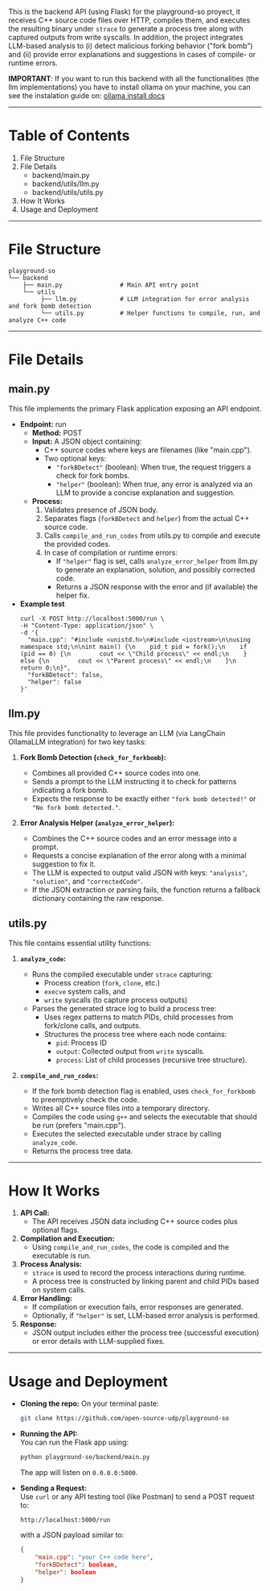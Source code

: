 
This is the backend API (using Flask) for the playground-so proyect, it receives C++ source code files over HTTP, compiles them, and executes the resulting binary under `strace` to generate a process tree along with captured outputs from write syscalls. In addition, the project integrates LLM-based analysis to (i) detect malicious forking behavior ("fork bomb") and (ii) provide error explanations and suggestions in cases of compile- or runtime errors.

**IMPORTANT**: If you want to run this backend with all the functionalities (the llm implementations) you have to install ollama on your machine, you can see the instalation guide on: [ollama install docs](https://ollama.com/download)

---

# Table of Contents

1. File Structure
2. File Details
   - backend/main.py
   - backend/utils/llm.py
   - backend/utils/utils.py
3. How It Works
4. Usage and Deployment

---

# File Structure

```
playground-so
└── backend
    ├── main.py                # Main API entry point
    └── utils
         ├── llm.py            # LLM integration for error analysis and fork bomb detection
         └── utils.py          # Helper functions to compile, run, and analyze C++ code
```

---

# File Details

## main.py

This file implements the primary Flask application exposing an API endpoint.

- **Endpoint:** run  
  - **Method:** POST  
  - **Input:** A JSON object containing:
    - C++ source codes where keys are filenames (like "main.cpp").
    - Two optional keys:
      - `"forkBDetect"` (boolean): When true, the request triggers a check for fork bombs.
      - `"helper"` (boolean): When true, any error is analyzed via an LLM to provide a concise explanation and suggestion.
  - **Process:**
    1. Validates presence of JSON body.
    2. Separates flags (`forkBDetect` and `helper`) from the actual C++ source code.
    3. Calls `compile_and_run_codes` from utils.py to compile and execute the provided codes.
    4. In case of compilation or runtime errors:
       - If `"helper"` flag is set, calls `analyze_error_helper` from llm.py to generate an explanation, solution, and possibly corrected code.
       - Returns a JSON response with the error and (if available) the helper fix.
- **Example test**  
  ```
  curl -X POST http://localhost:5000/run \
  -H "Content-Type: application/json" \
  -d '{
    "main.cpp": "#include <unistd.h>\n#include <iostream>\n\nusing namespace std;\n\nint main() {\n    pid_t pid = fork();\n    if (pid == 0) {\n        cout << \"Child process\" << endl;\n    } else {\n        cout << \"Parent process\" << endl;\n    }\n    return 0;\n}",
    "forkBDetect": false,
    "helper": false
  }'
  ```

## llm.py

This file provides functionality to leverage an LLM (via LangChain OllamaLLM integration) for two key tasks:

1. **Fork Bomb Detection (`check_for_forkbomb`):**
   - Combines all provided C++ source codes into one.
   - Sends a prompt to the LLM instructing it to check for patterns indicating a fork bomb.
   - Expects the response to be exactly either `"fork bomb detected!"` or `"No fork bomb detected."`.
   
2. **Error Analysis Helper (`analyze_error_helper`):**
   - Combines the C++ source codes and an error message into a prompt.
   - Requests a concise explanation of the error along with a minimal suggestion to fix it.
   - The LLM is expected to output valid JSON with keys: `"analysis"`, `"solution"`, and `"correctedCode"`.
   - If the JSON extraction or parsing fails, the function returns a fallback dictionary containing the raw response.

## utils.py

This file contains essential utility functions:

1. **`analyze_code`:**
   - Runs the compiled executable under `strace` capturing:
     - Process creation (`fork`, `clone`, etc.)
     - `execve` system calls, and
     - `write` syscalls (to capture process outputs)
   - Parses the generated strace log to build a process tree:
     - Uses regex patterns to match PIDs, child processes from fork/clone calls, and outputs.
     - Structures the process tree where each node contains:
       - `pid`: Process ID
       - `output`: Collected output from `write` syscalls.
       - `process`: List of child processes (recursive tree structure).

2. **`compile_and_run_codes`:**
   - If the fork bomb detection flag is enabled, uses `check_for_forkbomb` to preemptively check the code.
   - Writes all C++ source files into a temporary directory.
   - Compiles the code using `g++` and selects the executable that should be run (prefers "main.cpp").
   - Executes the selected executable under strace by calling `analyze_code`.
   - Returns the process tree data.

---

# How It Works

1. **API Call:**
   - The API receives JSON data including C++ source codes plus optional flags.
2. **Compilation and Execution:**
   - Using `compile_and_run_codes`, the code is compiled and the executable is run.
3. **Process Analysis:**
   - `strace` is used to record the process interactions during runtime.
   - A process tree is constructed by linking parent and child PIDs based on system calls.
4. **Error Handling:**
   - If compilation or execution fails, error responses are generated.
   - Optionally, if `"helper"` is set, LLM-based error analysis is performed.
5. **Response:**
   - JSON output includes either the process tree (successful execution) or error details with LLM-supplied fixes.

---

# Usage and Deployment

- **Cloning the repo:**
    On your terminal paste:
    ``` bash
    git clone https://github.com/open-source-udp/playground-so
    ```
- **Running the API:**  
  You can run the Flask app using:
  ```bash
  python playground-so/backend/main.py
  ```
  The app will listen on `0.0.0.0:5000`.

- **Sending a Request:**  
  Use `curl` or any API testing tool (like Postman) to send a POST request to:
  ```
  http://localhost:5000/run
  ```
  with a JSON payload similar to:
  ```json
  {
      "main.cpp": "your C++ code here",
      "forkBDetect": boolean,
      "helper": boolean
  }
  ```
